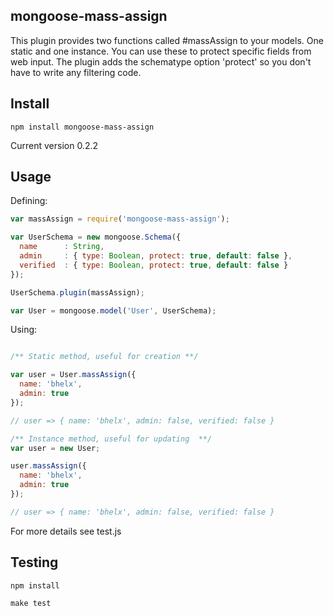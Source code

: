 ## mongoose-mass-assign

This plugin provides two functions called #massAssign to your models. One static and one instance. You can use these to protect specific fields from web input. The plugin adds the schematype option 'protect' so you don't have to write any filtering code.

## Install

```
npm install mongoose-mass-assign
```

Current version 0.2.2

## Usage

Defining:

```js
var massAssign = require('mongoose-mass-assign');

var UserSchema = new mongoose.Schema({
  name      : String,
  admin     : { type: Boolean, protect: true, default: false },
  verified  : { type: Boolean, protect: true, default: false }
});

UserSchema.plugin(massAssign);

var User = mongoose.model('User', UserSchema);

```

Using:

```js

/** Static method, useful for creation **/

var user = User.massAssign({
  name: 'bhelx',
  admin: true
});

// user => { name: 'bhelx', admin: false, verified: false }

/** Instance method, useful for updating  **/
var user = new User;

user.massAssign({
  name: 'bhelx',
  admin: true
});

// user => { name: 'bhelx', admin: false, verified: false }

```
For more details see test.js

## Testing

```
npm install
```

```
make test
```

